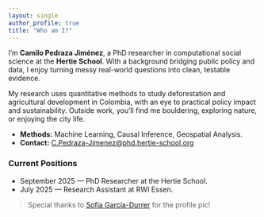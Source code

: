 ```yaml
---
layout: single
author_profile: true
title: "Who am I?"
---
```


I’m **Camilo Pedraza Jiménez**, a PhD researcher in computational social science at the **Hertie School**. With a background bridging public policy and data, I enjoy turning messy real-world questions into clean, testable evidence.

My research uses quantitative methods to study deforestation and agricultural development in Colombia, with an eye to practical policy impact and sustainability. Outside work, you’ll find me bouldering, exploring nature, or enjoying the city life.

- **Methods:** Machine Learning, Causal Inference, Geospatial Analysis.
- **Contact:** C.Pedraza-Jimenez@phd.hertie-school.org

### Current Positions
- September 2025 — PhD Researcher at the Hertie School.
- July 2025 — Research Assistant at RWI Essen.

> Special thanks to [Sofía García-Durrer](https://www.linkedin.com/in/sofia-garcia-durrer/) for the profile pic!

